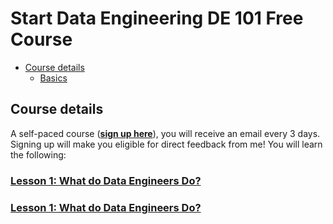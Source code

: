 # Start Data Engineering DE 101 Free Course

* [Course details](#course-details)
    * [Basics](#basics)
    <!-- * [Project 1](#project-1)
    * [Intermediate](#intermediate)
    * [Capstone project](#capstone-project)
    * [Job search and beyond](#job-search-and-beyond) -->
<!-- * [Prerequisites:](#prerequisites)
* [Assignments:](#assignments) -->
  
## Course details
A self-paced course (**[sign up here](https://www.startdataengineering.com/email-course/)**), you will receive an email every 3 days. Signing up will make you eligible for direct feedback from me! You will learn the following:

### [Lesson 1: What do Data Engineers Do?](./01-what-do-data-engineers-do/notes.md)

### [Lesson 1: What do Data Engineers Do?](https://www.startdataengineering.com/post/n-job-reponsibilities-of-a-data-engineer/)